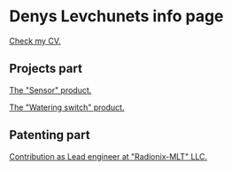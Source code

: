 # Denys Levchunets info page

[Check my CV.](https://norneeded.github.io/Denys_Levchunets-Embedded_engineer.pdf)

## Projects part
[The "Sensor" product.](https://www.linkedin.com/pulse/greenhouse-automation-sensor-product-denys-levchunets)

[The "Watering switch" product.](https://www.linkedin.com/pulse/greenhouse-automation-watering-switch-product-denys-levchunets)

## Patenting part
[Contribution as Lead engineer at "Radionix-MLT" LLC.](https://base.uipv.org/searchINV/search.php?action=viewdetails&IdClaim=262014)
